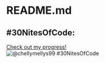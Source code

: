 # README.md

## #30NitesOfCode:
  [Check out my progress!](https://www.codedex.io/@chellymellys99/30-nites-of-code)  
  ![@chellymellys99 #30NitesOfCode](https://www.codedex.io/api/petStatus?user=chellymellys99)
